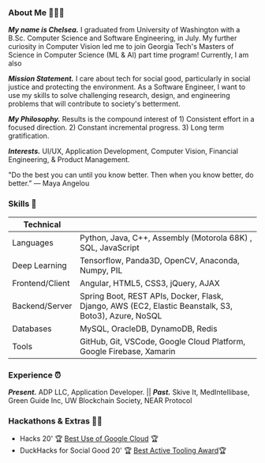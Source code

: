 

### About Me 💟👩🏻
***My name is Chelsea.*** I graduated from University of Washington with a B.Sc. Computer Science and Software Engineering, in July. My further curiosity in Computer Vision led me to join Georgia Tech's Masters of Science in Computer Science (ML & AI) part time program! Currently, I am also 

***Mission Statement.*** I care about tech for social good, particularly in social justice and protecting the environment. As a Software Engineer, I want to use my skills to solve challenging research, design, and engineering problems that will contribute to society's betterment. 

***My Philosophy.*** Results is the compound interest of 1) Consistent effort in a focused direction. 2) Constant incremental progress.   3) Long term gratification.

***Interests.*** UI/UX, Application Development, Computer Vision, Financial Engineering, & Product Management.

"Do the best you can until you know better. Then when you know better, do better.” — Maya Angelou

### Skills 💭

| Technical  |  |
| ------------- | ------------- |
| Languages  |Python, Java, C++, Assembly (Motorola 68K) , SQL, JavaScript  |
| Deep Learning  | Tensorflow, Panda3D, OpenCV, Anaconda, Numpy, PIL|
| Frontend/Client  | Angular, HTML5, CSS3, jQuery, AJAX|
| Backend/Server | Spring Boot, REST APIs, Docker, Flask, Django, AWS (EC2, Elastic Beanstalk, S3, Boto3), Azure,  NoSQL|
| Databases | MySQL, OracleDB, DynamoDB, Redis |
| Tools| GitHub, Git, VSCode, Google Cloud Platform, Google Firebase, Xamarin|

### Experience ⏰

***Present.*** ADP LLC, Application Developer.  ||  ***Past.*** Skive It, MedIntellibase, Green Guide Inc, UW Blockchain Society, NEAR Protocol

### Hackathons & Extras 🌼💖 
- Hacks 20' 🏆 [Best Use of Google Cloud](https://hack-20.devpost.com/) 🏆
- DuckHacks for Social Good 20' 🏆 [Best Active Tooling Award](https://duckhacks-for-social-good.devpost.com)🏆




